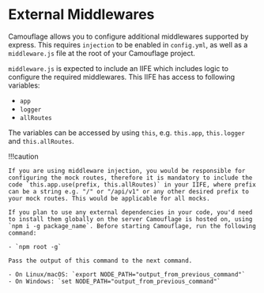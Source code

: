 # External Middlewares

Camouflage allows you to configure additional middlewares supported by express. This requires `injection` to be enabled in `config.yml`, as well as a `middleware.js` file at the root of your Camouflage project.

`middleware.js` is expected to include an IIFE which includes logic to configure the required middlewares. This IIFE has access to following variables:

- `app`
- `logger`
- `allRoutes`

The variables can be accessed by using `this`, e.g. `this.app`, `this.logger` and `this.allRoutes`.

!!!caution

    If you are using middleware injection, you would be responsible for configuring the mock routes, therefore it is mandatory to include the code `this.app.use(prefix, this.allRoutes)` in your IIFE, where prefix can be a string e.g. "/" or "/api/v1" or any other desired prefix to your mock routes. This would be applicable for all mocks.

    If you plan to use any external dependencies in your code, you'd need to install them globally on the server Camouflage is hosted on, using `npm i -g package_name`. Before starting Camouflage, run the following command:

    - `npm root -g`

    Pass the output of this command to the next command.

    - On Linux/macOS: `export NODE_PATH="output_from_previous_command"`
    - On Windows: `set NODE_PATH="output_from_previous_command"`
